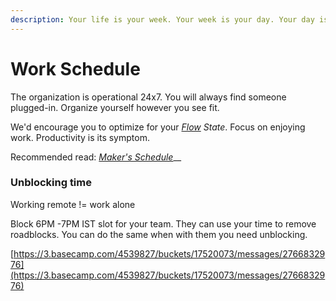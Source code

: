 ```yaml
---
description: Your life is your week. Your week is your day. Your day is this moment.
---
```


# Work Schedule

The organization is operational 24x7. You will always find someone plugged-in. Organize yourself however you see fit.   
  
We'd encourage you to optimize for your [_Flow_](https://yctheman.com/flow-how-to-enjoy-work/) _State_. Focus on enjoying work. Productivity is its symptom.

Recommended read: [_Maker's Schedule_](http://www.paulgraham.com/makersschedule.html)\_\_

### 

### Unblocking time

Working remote != work alone

Block 6PM -7PM IST slot for your team. They can use your time to remove roadblocks. You can do the same when with them you need unblocking.   


[https://3.basecamp.com/4539827/buckets/17520073/messages/2766832976](https://3.basecamp.com/4539827/buckets/17520073/messages/2766832976)  


